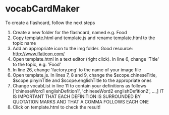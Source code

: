 # vocabCardMaker
To create a flashcard, follow the next steps

1) Create a new folder for the flashcard, named e.g. Food
2) Copy template.html and template.js and rename template.html to the topic name
3) Add an appropriate icon to the img folder. Good resource: http://www.flaticon.com/
4) Open template.html in a text editor (right click). In line 6, change 'Title' to the topic, e.g. 'Food'
5) In line 26, change 'factory.png' to the name of your image file
6) Open template.js. In lines 7, 8 and 9, change the $scope.chineseTitle, $scope.pinyinTitle
and $scope.englishTitle to the appropriate ones
7) Change vocabList in line 11 to contain your definitions as follows
['chineseWord1 englishDefition1',
'chineseWord2 englishDefition2',
...,]
IT IS IMPORTANT THAT EACH DEFINITION IS SURROUNDED BY QUOTATION MARKS AND THAT A COMMA
FOLLOWS EACH ONE
8) Click on template.html to check the result!
